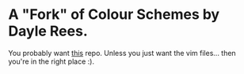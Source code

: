 # A "Fork" of Colour Schemes by Dayle Rees.

You probably want [this](https://github.com/daylerees/colour-schemes) repo.
Unless you just want the vim files... then you're in the right place :).
